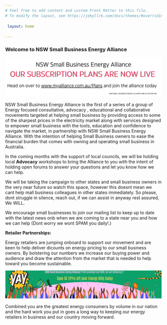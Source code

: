 ```yaml
---
# Feel free to add content and custom Front Matter to this file.
# To modify the layout, see https://jekyllrb.com/docs/themes/#overriding-theme-defaults

 layout: home

---
```

### Welcome to NSW Small Business Energy Alliance

![NSW Small Business Energy Alliance. Uniting for Fair Energy Prices & Success. Advocate Educate Collaborate.](/assets/Plans.svg)

NSW Small Business Energy Alliance is the first of a series of a group of Energy focused consultative, advocacy , educational and collaborative movements targeted at helping small business by providing access to some of the sharpest prices in the electricity market along with services designed to empower small business with the tools, education and confidence to navigate the market, in partnership with NSW Small Business Energy Alliance. With the intention of helping Small Business owners to ease the financial  burden that comes with owning and operating small business in Australia.

In the coming months with the support of local councils,  we will be holding local <b>Advocacy</b> workshops to bring the Alliance to you with the intent of holding open forums to answer your questions and let you know how we can help.  

We will be taking the campaign to other states and small business owners in the very near future so watch this space, however this doesnt mean we cant help mall business colleagues in other states immediately. So please, dont struggle in silence, reach out,  if we can assist in anyway rest assured, We WILL.  

We encourage small businesses to join our mailing list to keep up to date with the latest news onb  when we are coming to a state near you and how we can help (Dont worry we wont SPAM you daily!.)   

<b>Retailer Partnerships:</b>  

Energy retailers are jumping onboard to support our movement and are keen to help deliver dicounts on energy pricing to our small business owners.
By bolstering our numbers we increase our buying power and audience and draw the attention from the market that is needed to help toward you become sustainable.  

![NSW Small Business Energy Alliance. Uniting for Fair Energy Prices & Success. Advocate Educate Collaborate.](/assets/celebrate.svg)

Combined you are the greatest energy consumers by volume in our nation and the hard work you put in goes a long way to keeping our energy retailers in business and our country moving forward. 


